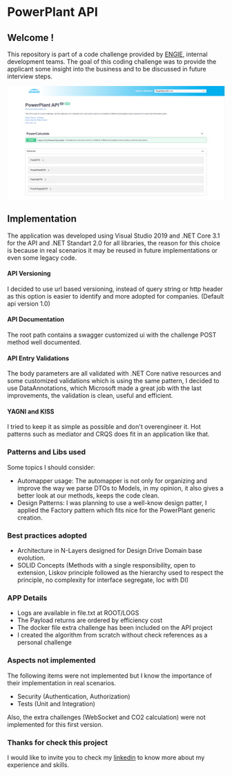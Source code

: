 # PowerPlant API

## Welcome !

This repository is part of a code challenge provided by [ENGIE](https://www.engie.com/), internal development teams.
The goal of this coding challenge was to provide the applicant some insight into the business and to be discussed in future interview steps.

![PowerPlant API Documentation](https://github.com/philipgpencal/powerplant-coding-challenge/blob/master/blob/challenge_swagger.png)

## Implementation

The application was developed using Visual Studio 2019 and .NET Core 3.1 for the API and .NET Standart 2.0 for all libraries, the reason for this choice is because in real scenarios it may be reused in future implementations or even some legacy code.

#### API Versioning
I decided to use url based versioning, instead of query string or http header as this option is easier to identify and more adopted for companies. (Default api version 1.0)

#### API Documentation
The root path contains a swagger customized ui with the challenge POST method well documented.

#### API Entry Validations
The body parameters are all validated with .NET Core native resources and some customized validations which is using the same pattern, I decided to use DataAnnotations, which Microsoft made a great job with the last improvements, the validation is clean, useful and efficient.

#### YAGNI and KISS
I tried to keep it as simple as possible and don't overengineer it. 
Hot patterns such as mediator and CRQS does fit in an application like that.

### Patterns and Libs used

Some topics I should consider:
 - Automapper usage: The automapper is not only for organizing and improve the way we parse DTOs to Models, in my opinion, it also gives a better look at our methods, keeps the code clean.
 - Design Patterns: I was planning to use a well-know design patter, I applied the Factory pattern which fits nice for the PowerPlant generic creation.

### Best practices adopted
   - Architecture in N-Layers designed for Design Drive Domain base evolution. 
   - SOLID Concepts (Methods with a single responsibility, open to extension, Liskov principle followed as the hierarchy used to respect the principle, no complexity for interface segregate, Ioc with DI)

### APP Details
   - Logs are available in file.txt at ROOT/LOGS
   - The Payload returns are ordered by efficiency cost
   - The docker file extra challenge has been included on the API project
   - I created the algorithm from scratch without check references as a personal challenge

### Aspects not implemented
The following items were not implemented but I know the importance of their implementation in real scenarios.
 - Security (Authentication, Authorization)
 - Tests (Unit and Integration)

Also, the extra challenges (WebSocket and CO2 calculation) were not implemented for this first version.

### Thanks for check this project

I would like to invite you to check my [linkedin](https://www.linkedin.com/in/philip-pencal/) to know more about my experience and skills.
